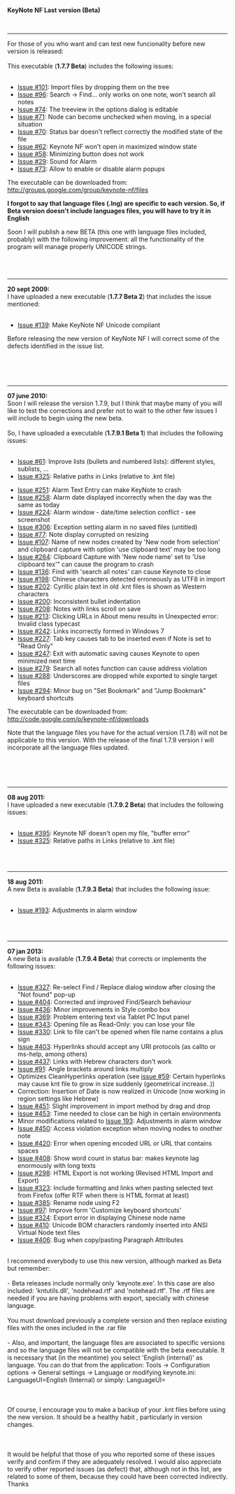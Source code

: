 **KeyNote NF Last version (Beta)**

<br>
<hr />
For those of you who want and can test new funcionality before new version is released:<br>
<br>
This executable (<b>1.7.7 Beta</b>) includes the following issues:<br>
<br>
<ul><li><a href='https://code.google.com/p/keynote-nf/issues/detail?id=#101'>Issue #101</a>: Import files by dropping them on the tree<br>
</li><li><a href='https://code.google.com/p/keynote-nf/issues/detail?id=#96'>Issue #96</a>: Search -> Find... only works on one note, won't search all notes<br>
</li><li><a href='https://code.google.com/p/keynote-nf/issues/detail?id=#74'>Issue #74</a>: The treeview in the options dialog is editable<br>
</li><li><a href='https://code.google.com/p/keynote-nf/issues/detail?id=#71'>Issue #71</a>: Node can become unchecked when moving, in a special situation<br>
</li><li><a href='https://code.google.com/p/keynote-nf/issues/detail?id=#70'>Issue #70</a>: Status bar doesn't reflect correctly the modified state of the file<br>
</li><li><a href='https://code.google.com/p/keynote-nf/issues/detail?id=#62'>Issue #62</a>: Keynote NF won't open in maximized window state<br>
</li><li><a href='https://code.google.com/p/keynote-nf/issues/detail?id=#58'>Issue #58</a>: Minimizing button does not work<br>
</li><li><a href='https://code.google.com/p/keynote-nf/issues/detail?id=#29'>Issue #29</a>: Sound for Alarm<br>
</li><li><a href='https://code.google.com/p/keynote-nf/issues/detail?id=#73'>Issue #73</a>: Allow to enable or disable alarm popups</li></ul>

The executable can be downloaded from:<br>
<a href='http://groups.google.com/group/keynote-nf/files'>http://groups.google.com/group/keynote-nf/files</a>

<b>I forgot to say that language files (.lng) are specific to each version. So, if Beta version doesn't include languages files, you will have to try it in English</b>

Soon I will publish a new BETA (this one with language files included, probably) with the following improvement: all the functionality of the program will manage properly UNICODE strings.<br>
<br>
<br><br>
<hr />
<b>20 sept 2009:</b> <br>
I have uploaded a new executable (<b>1.7.7 Beta 2</b>) that includes the issue mentioned:<br>
<br>
<ul><li><a href='https://code.google.com/p/keynote-nf/issues/detail?id=#139'>Issue #139</a>: Make KeyNote NF Unicode compliant</li></ul>

Before releasing the new version of KeyNote NF I will correct some of the defects identified in the issue list.<br>
<br>
<br>
<br><br>
<hr />
<b>07 june 2010:</b> <br>
Soon I will release the version 1.7.9, but I think that maybe many of you will like to test the corrections and prefer not to wait to the other few issues I will include to begin using the new beta.<br>
<br>
So, I have uploaded a executable (<b>1.7.9.1 Beta 1</b>) that includes the following issues:<br>
<br>
<ul><li><a href='https://code.google.com/p/keynote-nf/issues/detail?id=#61'>Issue #61</a>:  Improve lists (bullets and numbered lists): different styles, sublists, ...<br>
</li><li><a href='https://code.google.com/p/keynote-nf/issues/detail?id=#325'>Issue #325</a>: Relative paths in Links (relative to .knt file)</li></ul>

<ul><li><a href='https://code.google.com/p/keynote-nf/issues/detail?id=#251'>Issue #251</a>:  Alarm Text Entry can make KeyNote to crash<br>
</li><li><a href='https://code.google.com/p/keynote-nf/issues/detail?id=#258'>Issue #258</a>:  Alarm date displayed incorrectly when the day was the same as today<br>
</li><li><a href='https://code.google.com/p/keynote-nf/issues/detail?id=#224'>Issue #224</a>:  Alarm window - date/time selection conflict - see screenshot<br>
</li><li><a href='https://code.google.com/p/keynote-nf/issues/detail?id=#306'>Issue #306</a>:  Exception setting alarm in no saved files (untitled)<br>
</li><li><a href='https://code.google.com/p/keynote-nf/issues/detail?id=#77'>Issue #77</a>:   Note display corrupted on resizing<br>
</li><li><a href='https://code.google.com/p/keynote-nf/issues/detail?id=#107'>Issue #107</a>:  Name of new nodes created by 'New node from selection' and clipboard capture with option 'use clipboard text' may be too long<br>
</li><li><a href='https://code.google.com/p/keynote-nf/issues/detail?id=#264'>Issue #264</a>:  Clipboard Capture with 'New node name' set to 'Use clipboard tex'" can cause the program to crash<br>
</li><li><a href='https://code.google.com/p/keynote-nf/issues/detail?id=#136'>Issue #136</a>:  Find with 'search all notes' can cause Keynote to close<br>
</li><li><a href='https://code.google.com/p/keynote-nf/issues/detail?id=#198'>Issue #198</a>:  Chinese characters detected erroneously as UTF8 in import<br>
</li><li><a href='https://code.google.com/p/keynote-nf/issues/detail?id=#202'>Issue #202</a>:  Cyrillic plain text in old .knt files is shown as Western characters<br>
</li><li><a href='https://code.google.com/p/keynote-nf/issues/detail?id=#200'>Issue #200</a>:  Inconsistent bullet indentation<br>
</li><li><a href='https://code.google.com/p/keynote-nf/issues/detail?id=#208'>Issue #208</a>:  Notes with links scroll on save<br>
</li><li><a href='https://code.google.com/p/keynote-nf/issues/detail?id=#213'>Issue #213</a>:  Clicking URLs in About menu results in Unexpected error: Invalid class typecast<br>
</li><li><a href='https://code.google.com/p/keynote-nf/issues/detail?id=#242'>Issue #242</a>:  Links incorrectly formed in Windows 7<br>
</li><li><a href='https://code.google.com/p/keynote-nf/issues/detail?id=#227'>Issue #227</a>:  Tab key causes tab to be inserted even if Note is set to "Read Only"<br>
</li><li><a href='https://code.google.com/p/keynote-nf/issues/detail?id=#247'>Issue #247</a>:  Exit with automatic saving causes Keynote to open minimized next time<br>
</li><li><a href='https://code.google.com/p/keynote-nf/issues/detail?id=#279'>Issue #279</a>:  Search all notes function can cause address violation<br>
</li><li><a href='https://code.google.com/p/keynote-nf/issues/detail?id=#288'>Issue #288</a>:  Underscores are dropped while exported to single target files<br>
</li><li><a href='https://code.google.com/p/keynote-nf/issues/detail?id=#294'>Issue #294</a>:  Minor bug on "Set Bookmark" and "Jump Bookmark" keyboard shortcuts</li></ul>


The executable can be downloaded from: <br>
<a href='http://code.google.com/p/keynote-nf/downloads/detail?name=Release_1.7.9.1%20Beta%201.rar'>http://code.google.com/p/keynote-nf/downloads</a>

Note that the language files you have for the actual version (1.7.8) will not be applicable to this version. With the release of the final 1.7.9 version I will incorporate all the language files updated.<br>
<br>
<br>
<br><br>
<hr />
<b>08 aug 2011:</b> <br>
I have uploaded a new executable (<b>1.7.9.2 Beta</b>) that includes the following issues:<br>
<br>
<ul><li><a href='https://code.google.com/p/keynote-nf/issues/detail?id=#395'>Issue #395</a>: Keynote NF doesn't open my file, "buffer error"<br>
</li><li><a href='https://code.google.com/p/keynote-nf/issues/detail?id=#325'>Issue #325</a>: Relative paths in Links (relative to .knt file)</li></ul>

<br><br>
<hr />
<b>18 aug 2011:</b> <br>
A new Beta is available (<b>1.7.9.3 Beta</b>) that includes the following issue:<br>
<br>
<ul><li><a href='https://code.google.com/p/keynote-nf/issues/detail?id=#193'>Issue #193</a>: Adjustments in alarm window</li></ul>

<br><br>
<hr />
<b>07 jan 2013:</b> <br>
A new Beta is available (<b>1.7.9.4 Beta</b>) that corrects or implements the following issues:<br>
<br>
<ul><li><a href='https://code.google.com/p/keynote-nf/issues/detail?id=#327'>Issue #327</a>: Re-select Find / Replace dialog window after closing the "Not found" pop-up<br>
</li><li><a href='https://code.google.com/p/keynote-nf/issues/detail?id=#404'>Issue #404</a>: Corrected and improved Find/Search behaviour<br>
</li><li><a href='https://code.google.com/p/keynote-nf/issues/detail?id=#436'>Issue #436</a>: Minor improvements in Style combo box<br>
</li><li><a href='https://code.google.com/p/keynote-nf/issues/detail?id=#369'>Issue #369</a>: Problem entering text via Tablet PC Input panel<br>
</li><li><a href='https://code.google.com/p/keynote-nf/issues/detail?id=#343'>Issue #343</a>: Opening file as Read-Only: you can lose your file<br>
</li><li><a href='https://code.google.com/p/keynote-nf/issues/detail?id=#330'>Issue #330</a>: Link to file can't be opened when file name contains a plus sign<br>
</li><li><a href='https://code.google.com/p/keynote-nf/issues/detail?id=#403'>Issue #403</a>: Hyperlinks should accept any URI protocols (as callto or ms-help, among others)<br>
</li><li><a href='https://code.google.com/p/keynote-nf/issues/detail?id=#437'>Issue #437</a>: Links with Hebrew characters don't work<br>
</li><li><a href='https://code.google.com/p/keynote-nf/issues/detail?id=#91'>Issue #91</a>: Angle brackets around links multiply<br>
</li><li>Optimizes CleanHyperlinks operation (see <a href='https://code.google.com/p/keynote-nf/issues/detail?id=#59'>issue #59</a>: Certain hyperlinks may cause knt file to grow in size suddenly (geometrical increase..))<br>
</li><li>Correction: Insertion of Date is now realized in Unicode (now working in region settings like Hebrew)<br>
</li><li><a href='https://code.google.com/p/keynote-nf/issues/detail?id=#451'>Issue #451</a>: Slight improvement in import method by drag and drop<br>
</li><li><a href='https://code.google.com/p/keynote-nf/issues/detail?id=#453'>Issue #453</a>: Time needed to close can be high in certain environments<br>
</li><li>Minor modifications related to <a href='https://code.google.com/p/keynote-nf/issues/detail?id=193'>Issue 193</a>: Adjustments in alarm window<br>
</li><li><a href='https://code.google.com/p/keynote-nf/issues/detail?id=#450'>Issue #450</a>: Access violation exception when moving nodes to onother note<br>
</li><li><a href='https://code.google.com/p/keynote-nf/issues/detail?id=#420'>Issue #420</a>: Error when opening encoded URL or URL that contains spaces<br>
</li><li><a href='https://code.google.com/p/keynote-nf/issues/detail?id=#408'>Issue #408</a>: Show word count in status bar: makes keynote lag enormously with long texts<br>
</li><li><a href='https://code.google.com/p/keynote-nf/issues/detail?id=#298'>Issue #298</a>: HTML Export is not working (Revised HTML Import and Export)<br>
</li><li><a href='https://code.google.com/p/keynote-nf/issues/detail?id=#323'>Issue #323</a>: Include formatting and links when pasting selected text from Firefox (offer RTF when there is HTML format at least)<br>
</li><li><a href='https://code.google.com/p/keynote-nf/issues/detail?id=#385'>Issue #385</a>: Rename node using F2<br>
</li><li><a href='https://code.google.com/p/keynote-nf/issues/detail?id=#97'>Issue #97</a>: Improve form 'Customize keyboard shortcuts'<br>
</li><li><a href='https://code.google.com/p/keynote-nf/issues/detail?id=#324'>Issue #324</a>: Export error in displaying Chinese node name<br>
</li><li><a href='https://code.google.com/p/keynote-nf/issues/detail?id=#410'>Issue #410</a>: Unicode BOM characters randomly inserted into ANSI Virtual Node text files<br>
</li><li><a href='https://code.google.com/p/keynote-nf/issues/detail?id=#406'>Issue #406</a>: Bug when copy/pasting Paragraph Attributes</li></ul>

<br>
I recommend everybody to use this new version, although marked as Beta but remember:<br>
<br>
- Beta releases include normally only 'keynote.exe'. In this case are also included: 'kntutils.dll', 'nodehead.rtf' and 'notehead.rtf'. The .rtf files are needed if you are having problems with export, specially with chinese language.<br>
<br>
You must download previously a complete version and then replace existing files with the ones included in the .rar file<br>
<br>
- Also, and important, the language files are associated to specific versions and so the language files will not be compatible with the beta executable. It is necessary that (in the meantime) you select 'English (internal)' as language. You can do that from the application: Tools -> Configuration options -> General settings -> Language or modifying keynote.ini: LanguageUI=English (Internal) or simply: LanguageUI=<br>
<br><br><br>
Of course, I encourage you to make a backup of your .knt files before using the new version. It should be a healthy habit , particularly in version changes.<br>
<br>
<br><br>
It would be helpful that those of you who reported some of these issues verify and confirm if they are adequately resolved. I would also appreciate to verify other reported issues (as defect) that, although not in this list, are related to some of them, because they could have been corrected indirectly.<br>
Thanks